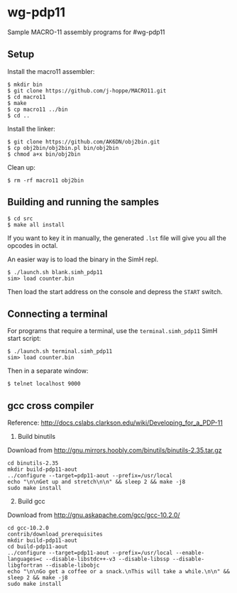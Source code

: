 # wg-pdp11

Sample MACRO-11 assembly programs for #wg-pdp11

## Setup

Install the macro11 assembler:
```
$ mkdir bin
$ git clone https://github.com/j-hoppe/MACRO11.git
$ cd macro11
$ make
$ cp macro11 ../bin
$ cd ..
```

Install the linker:
```
$ git clone https://github.com/AK6DN/obj2bin.git
$ cp obj2bin/obj2bin.pl bin/obj2bin
$ chmod a+x bin/obj2bin
```

Clean up:
```
$ rm -rf macro11 obj2bin
```

## Building and running the samples

```
$ cd src
$ make all install
```

If you want to key it in manually, the generated `.lst` file will give you all the opcodes in octal.

An easier way is to load the binary in the SimH repl.
```
$ ./launch.sh blank.simh_pdp11
sim> load counter.bin
```

Then load the start address on the console and depress the `START` switch.

## Connecting a terminal

For programs that require a terminal, use the `terminal.simh_pdp11` SimH start script:
```
$ ./launch.sh terminal.simh_pdp11
sim> load counter.bin
```

Then in a separate window:
```
$ telnet localhost 9000
```

## gcc cross compiler

Reference: http://docs.cslabs.clarkson.edu/wiki/Developing_for_a_PDP-11

1. Build binutils

Download from http://gnu.mirrors.hoobly.com/binutils/binutils-2.35.tar.gz

```o
cd binutils-2.35
mkdir build-pdp11-aout
../configure --target=pdp11-aout --prefix=/usr/local
echo "\n\nGet up and stretch\n\n" && sleep 2 && make -j8
sudo make install
```

2. Build gcc

Download from http://gnu.askapache.com/gcc/gcc-10.2.0/

```
cd gcc-10.2.0
contrib/download_prerequisites
mkdir build-pdp11-aout
cd build-pdp11-aout
../configure --target=pdp11-aout --prefix=/usr/local --enable-languages=c --disable-libstdc++-v3 --disable-libssp --disable-libgfortran --disable-libobjc
echo "\n\nGo get a coffee or a snack.\nThis will take a while.\n\n" && sleep 2 && make -j8
sudo make install
```

